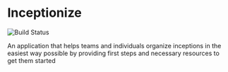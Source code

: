 # Inceptionize

![Build Status](https://travis-ci.org/Inceptionizer/inceptionizer.svg?branch=master)

An application that helps teams and individuals organize inceptions in the easiest way possible by providing first steps and necessary resources to get them started
